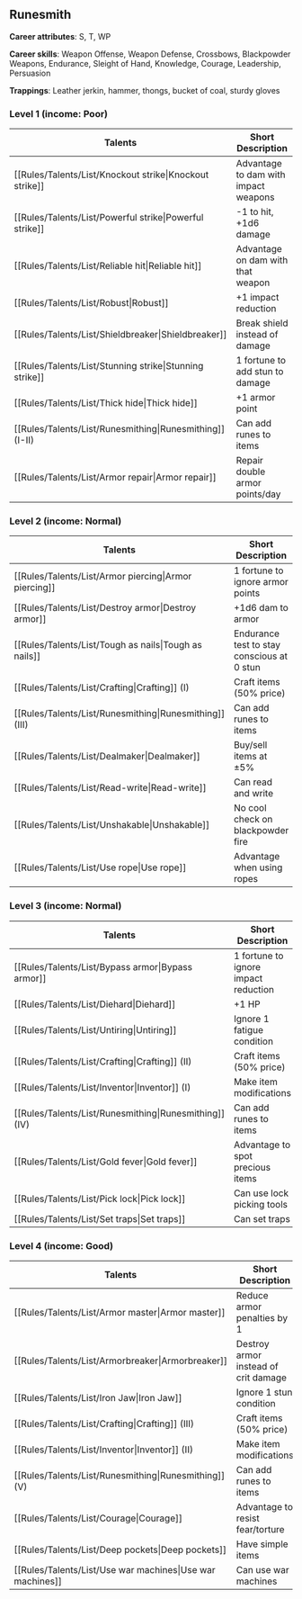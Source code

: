 
## Runesmith

**Career attributes**: S, T, WP

**Career skills**: Weapon Offense, Weapon Defense, Crossbows, Blackpowder Weapons, Endurance, Sleight of Hand, Knowledge, Courage, Leadership, Persuasion

**Trappings**: Leather jerkin, hammer, thongs, bucket of coal, sturdy gloves

### Level 1 (income: Poor)

| Talents | Short Description |
| --- | --- |
| [[Rules/Talents/List/Knockout strike\|Knockout strike]] | Advantage to dam with impact weapons |
| [[Rules/Talents/List/Powerful strike\|Powerful strike]] | -1 to hit, +1d6 damage |
| [[Rules/Talents/List/Reliable hit\|Reliable hit]] | Advantage on dam with that weapon |
| [[Rules/Talents/List/Robust\|Robust]] | +1 impact reduction |
| [[Rules/Talents/List/Shieldbreaker\|Shieldbreaker]] | Break shield instead of damage |
| [[Rules/Talents/List/Stunning strike\|Stunning strike]] | 1 fortune to add stun to damage |
| [[Rules/Talents/List/Thick hide\|Thick hide]] | +1 armor point |
| [[Rules/Talents/List/Runesmithing\|Runesmithing]] (I-II) | Can add runes to items |
| [[Rules/Talents/List/Armor repair\|Armor repair]] | Repair double armor points/day |


### Level 2 (income: Normal)

| Talents | Short Description |
| --- | --- |
| [[Rules/Talents/List/Armor piercing\|Armor piercing]] | 1 fortune to ignore armor points |
| [[Rules/Talents/List/Destroy armor\|Destroy armor]] | +1d6 dam to armor |
| [[Rules/Talents/List/Tough as nails\|Tough as nails]] | Endurance test to stay conscious at 0 stun |
| [[Rules/Talents/List/Crafting\|Crafting]] (I) | Craft items (50% price) |
| [[Rules/Talents/List/Runesmithing\|Runesmithing]] (III) | Can add runes to items |
| [[Rules/Talents/List/Dealmaker\|Dealmaker]] | Buy/sell items at ±5% |
| [[Rules/Talents/List/Read-write\|Read-write]] | Can read and write |
| [[Rules/Talents/List/Unshakable\|Unshakable]] | No cool check on blackpowder fire |
| [[Rules/Talents/List/Use rope\|Use rope]] | Advantage when using ropes |


### Level 3 (income: Normal)

| Talents | Short Description |
| --- | --- |
| [[Rules/Talents/List/Bypass armor\|Bypass armor]] | 1 fortune to ignore impact reduction |
| [[Rules/Talents/List/Diehard\|Diehard]] | +1 HP |
| [[Rules/Talents/List/Untiring\|Untiring]] | Ignore 1 fatigue condition |
| [[Rules/Talents/List/Crafting\|Crafting]] (II) | Craft items (50% price) |
| [[Rules/Talents/List/Inventor\|Inventor]] (I) | Make item modifications |
| [[Rules/Talents/List/Runesmithing\|Runesmithing]] (IV) | Can add runes to items |
| [[Rules/Talents/List/Gold fever\|Gold fever]] | Advantage to spot precious items |
| [[Rules/Talents/List/Pick lock\|Pick lock]] | Can use lock picking tools |
| [[Rules/Talents/List/Set traps\|Set traps]] | Can set traps |


### Level 4 (income: Good)

| Talents | Short Description |
| --- | --- |
| [[Rules/Talents/List/Armor master\|Armor master]] | Reduce armor penalties by 1 |
| [[Rules/Talents/List/Armorbreaker\|Armorbreaker]] | Destroy armor instead of crit damage |
| [[Rules/Talents/List/Iron Jaw\|Iron Jaw]] | Ignore 1 stun condition |
| [[Rules/Talents/List/Crafting\|Crafting]] (III) | Craft items (50% price) |
| [[Rules/Talents/List/Inventor\|Inventor]] (II) | Make item modifications |
| [[Rules/Talents/List/Runesmithing\|Runesmithing]] (V) | Can add runes to items |
| [[Rules/Talents/List/Courage\|Courage]] | Advantage to resist fear/torture |
| [[Rules/Talents/List/Deep pockets\|Deep pockets]] | Have simple items |
| [[Rules/Talents/List/Use war machines\|Use war machines]] | Can use war machines |


